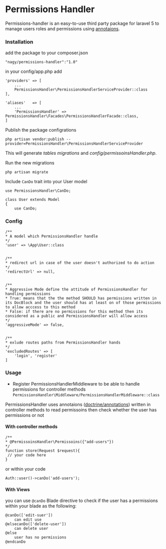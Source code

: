 # Permissions Handler
Permissions-handler is an easy-to-use third party package for laravel 5  to manage users roles and permissions  using [annotaions](https://github.com/doctrine/annotations).


### Installation

add the package to your composer.json 
    
    "nagy/permissions-handler":"1.0"
    
 in your config/app.php add

    'providers' => [
        ...
        PermissionsHandler\PermissionsHandlerServiceProvider::class
    ],

    'aliases'   => [
        ...
        'PermissionsHandler' => PermissionsHandler\Facades\PermissionsHandlerFacade::class,
    ]


    
Publish the package configrations

    php artisan vendor:publish --provider=PermissionsHandler\PermissionsHandlerServiceProvider

This will generate *tables migrations* and *config/permissoinsHandler.php*.

Run the new migrations

    php artisan migrate

    
Include `CanDo` trait into your User model

    use PermissionsHandler\CanDo;

    class User extends Model
    {
        use CanDo;
    

### Config
    /**
    * A model which PermissionsHandler handle
    */
    'user' => \App\User::class


    /**
    * redirect url in case of the user doesn't authorized to do action
    */
    'redirectUrl' => null,


    /**
    * Aggressive Mode define the attitude of PermissionsHandler for handling permissions
    * True: means that the the method SHOULD has permissions written in its DocBlock and the user should has at least on of those permissions to allow acccess to this method
    * False: if there are no permissions for this method then its considered as a public and PermissionsHandler will allow access
    */
    'aggressiveMode' => false,


    /**
    * exlude routes paths from PermissionsHandler hands
    */
    'excludedRoutes' => [
        'login', 'register'
    ]

### Usage
 * Register PermissionsHandlerMiddleware to be able to handle permissions for controller methods
    `PermissionsHandler\Middleware/PermissionsHandlerMiddleware::class`

PermissionsHandler uses annotaions ([doctrine/annotations](https://github.com/doctrine/annotations)) written in controller methods to read permissoins then check whether the user has permissions or not 

#### With controller methods
	/**
	* @PermissoinsHandler\Permissoins({"add-users"})
	*/
	function store(Request $request){
	 // your code here
	}

or within your code

    Auth::user()->canDo('add-users');
#### With Views
you can use `@canDo` Blade directive to check if the user has a permissions within your blade as the following:

    @canDo(['edit-suer'])
        can edit use
    @elsecanDo(['delete-user'])
        can delete user
    @else
        user has no permissions
    @endcanDo
